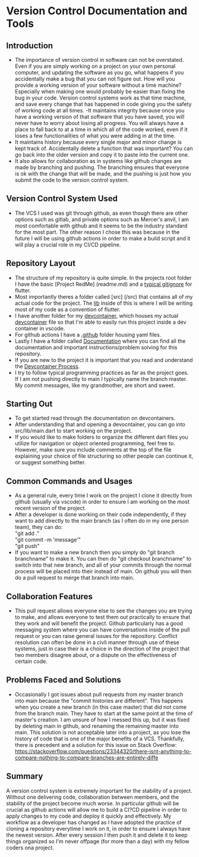 # Version Control Documentation and Tools

## Introduction
- The importance of version control in software can not be overstated. Even if you are simply working on a project on your own personal computer, and updating the software as you go, what happens if you accidentally make a bug that you can not figure out. How will you provide a working version of your software without a time machine? Especially when making one would probably be easier than fixing the bug in your code. Version control systems work as that time machine, and save every change that has happened in code giving you the safety of working code at all times.
-It maintains integrity because once you have a working version of that software that you have saved, you will never have to worry about losing all progress. You will always have a place to fall back to at a time in which all of the code worked, even if it loses a few functionalities of what you were adding in at the time.
- It maintains history because every single major and minor change is kept track of. Accidentally delete a function that was important? You can go back into the older version and copy it to paste into the current one.
- It also allows for collaboration as in systems like github changes are made by branching and pushing. The branching ensures that everyone is ok with the change that will be made, and the pushing is just how you submit the code to the version control system.

## Version Control System Used
- The VCS I used was git through github, as even though there are other options such as gitlab, and private options such as Mercer's anvil, I am most comfortable with github and it seems to be the industry standard for the most part. The other reason I chose this was because in the future I will be using github actions in order to make a build script and it will play a crucial role in my CI/CD pipeline.

## Repository Layout
- The structure of my repository is quite simple. In the projects root folder I have the basic [Project RedMe] (readme.md) and a [typical gitignore](gitignore) for flutter. 
- Most importantly theres a folder called [src] (/src) that contains all of my actual code for the project. The [lib](/src/lib) inside of this is where I will be writing most of my code as a convention of flutter. 
- I have another folder for my [devcontainer](/.devcontainer), which houses my actual [devcontainer](/.devcontainer/devcontainer.json) file so that I'm able to easily run this project inside a dev container in vscode. 
- For github actions I have a [.github](/.github) folder housing yaml files.
- Lastly I have a folder called [Documentation](/Documentation) where you can find all the documentation and important instructions/problem solving for this repository.
- If you are new to the project it is important that you read and understand the [Devcontainer Process](/Documentation/DevContainer.md).
- I try to follow typical programming practices as far as the project goes. If I am not pushing directly to main I typically name the branch master. My commit messages, like my grandmother, are short and sweet.

## Starting Out
- To get started read through the documentation on devcontainers. 
- After understanding that and opening a devocntainer, you can go into src/lib/main.dart to start working on the project.
- If you would like to make folders to organize the different dart files you utilize for navigation or object oriented programming, feel free to. However, make sure you include comments at the top of the file explaining your choice of file structuring so other people can continue it, or suggest something better.

## Common Commands and Usages
- As a general rule, every time I work on the project I clone it directly from github (usually via vscode) in order to ensure I am working on the most recent version of the project. 
- After a developer is done working on their code independently, if they want to add directly to the main branch (as I often do in my one person team), they can do:
<br> "git add ."
<br> "git commit -m 'message'"
<br> "git push"
- If you want to make a new branch then you simply do "git branch branchname" to make it. You can then do "git checkout branchname" to switch into that new branch, and all of your commits through the normal process will be placed into their instead of main. On github you will then do a pull request to merge that branch into main.

## Collaboration Features
- This pull request allows everyone else to see the changes you are trying to make, and allows everyone to test them out practically to ensure that they work and will benefit the project. Github particularly has a good messaging system where you can have conversations inside of the pull request or you can raise general issues for the repository. Conflict resolution can often be done in a civli manner through use of these systems, just in case their is a choice in the direction of the project that two members disagree about, or a dispute on the effectiveness of certain code.

## Problems Faced and Solutions
- Occasionally I got issues about pull requests from my master branch into main because the "commit histories are different". This happens when you create a new branch (in this case master) that did not come from the branch main. They have to start at the same point at the time of master's creation. I am unsure of how I messed this up, but it was fixed by deleting main in github, and renaming the remaining master into main. This solution is not acceptable later into a project, as you lose the history of code that is one of the major benefits of a VCS. Thankfully, there is precedent and a solution for this issue on Stack Overflow: https://stackoverflow.com/questions/23344320/there-isnt-anything-to-compare-nothing-to-compare-branches-are-entirely-diffe

## Summary
A version control system is extremely important for the stability of a project. Without one delivering code, collaboration between members, and the stability of the project become much worse. In particular github will be crucial as github actions will allow me to build a CI?CD pipeline in order to apply changes to my code and deploy it quickly and effectively. My workflow as a developer has changed as I have adopted the practice of cloning a repository everytime I work on it, in order to ensure I always have the newest version. After every session I then push it and delete it to keep things organized so I'm never offpage (for more than a day) with my fellow coders ona  project.
